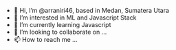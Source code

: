 - 👋 Hi, I’m @arraniri46, based in Medan, Sumatera Utara
- 👀 I’m interested in ML and Javascript Stack
- 🌱 I’m currently learning Javascript
- 💞️ I’m looking to collaborate on ...
- 📫 How to reach me ...

<!---
arraniri46/arraniri46 is a ✨ special ✨ repository because its `README.md` (this file) appears on your GitHub profile.
You can click the Preview link to take a look at your changes.
--->
